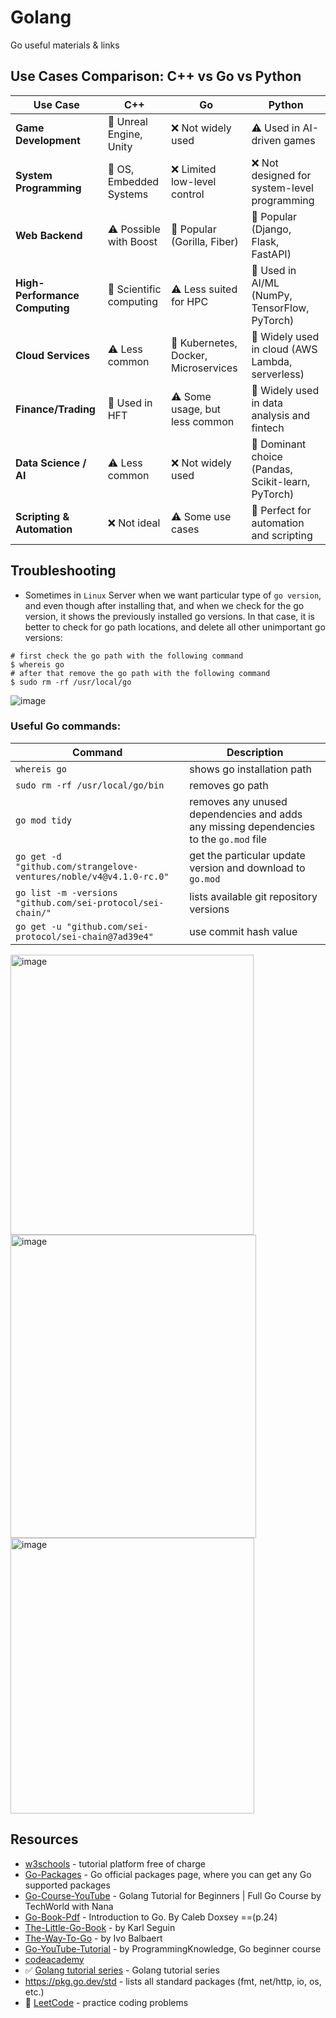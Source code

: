 # Golang 
Go useful materials &amp; links

## Use Cases Comparison: C++ vs Go vs Python

| Use Case                 | C++                          | Go                          | Python                        |
|--------------------------|----------------------------|----------------------------|------------------------------|
| **Game Development**     | 🎯 Unreal Engine, Unity   | ❌ Not widely used         | ⚠️ Used in AI-driven games  |
| **System Programming**   | 🎯 OS, Embedded Systems   | ❌ Limited low-level control | ❌ Not designed for system-level programming |
| **Web Backend**         | ⚠️ Possible with Boost    | 🎯 Popular (Gorilla, Fiber) | 🎯 Popular (Django, Flask, FastAPI) |
| **High-Performance Computing** | 🎯 Scientific computing | ⚠️ Less suited for HPC | 🎯 Used in AI/ML (NumPy, TensorFlow, PyTorch) |
| **Cloud Services**       | ⚠️ Less common            | 🎯 Kubernetes, Docker, Microservices | 🎯 Widely used in cloud (AWS Lambda, serverless) |
| **Finance/Trading**      | 🎯 Used in HFT            | ⚠️ Some usage, but less common | 🎯 Widely used in data analysis and fintech |
| **Data Science / AI**    | ⚠️ Less common            | ❌ Not widely used         | 🎯 Dominant choice (Pandas, Scikit-learn, PyTorch) |
| **Scripting & Automation** | ❌ Not ideal             | ⚠️ Some use cases         | 🎯 Perfect for automation and scripting |


## Troubleshooting

- Sometimes in `Linux` Server when we want particular type of `go version`, and even though after installing that, and when we check for the go version, it shows the previously installed go versions. In that case, it is better to check for go path locations, and delete all other unimportant go versions:

```
# first check the go path with the following command
$ whereis go
# after that remove the go path with the following command
$ sudo rm -rf /usr/local/go
```

![image](https://github.com/afa-farkhod/Go-Study/assets/24220136/6ac2ec90-6bb1-47b9-9308-dea0ba1fcf7a)

### Useful Go commands:

| Command | Description |
| --- | --- |
| `whereis go` | shows go installation path |
| `sudo rm -rf /usr/local/go/bin` | removes go path |
| `go mod tidy` | removes any unused dependencies and adds any missing dependencies to the `go.mod` file |
| `go get -d "github.com/strangelove-ventures/noble/v4@v4.1.0-rc.0"` | get the particular update version and download to `go.mod` |
| `go list -m -versions "github.com/sei-protocol/sei-chain/"` | lists available git repository versions |
| `go get -u "github.com/sei-protocol/sei-chain@7ad39e4"` | use commit hash value |

<img width="389" height="448" alt="image" src="https://github.com/user-attachments/assets/ddf23eeb-a671-479b-8c77-beaa8dd91001" />

<img width="393" height="485" alt="image" src="https://github.com/user-attachments/assets/5a2abcf6-069c-45da-b9bd-6aa5484ce474" />

<img width="390" height="441" alt="image" src="https://github.com/user-attachments/assets/f6a1e9f5-1059-4f82-ad19-3151a40f402e" />


## Resources

- [w3schools](https://www.w3schools.com/java/default.asp) - tutorial platform free of charge
- [Go-Packages](https://pkg.go.dev/) - Go official packages page, where you can get any Go supported packages
- [Go-Course-YouTube](https://www.youtube.com/watch?v=yyUHQIec83I) - Golang Tutorial for Beginners | Full Go Course by TechWorld with Nana
- [Go-Book-Pdf](https://www.golang-book.com/public/pdf/gobook.pdf) - Introduction to Go. By Caleb Doxsey ==(p.24)
- [The-Little-Go-Book](https://www.openmymind.net/assets/go/go.pdf) - by Karl Seguin
- [The-Way-To-Go](https://dn790004.ca.archive.org/0/items/TheWayToGo/The_Way_To_Go.pdf) - by Ivo Balbaert
- [Go-YouTube-Tutorial](https://www.youtube.com/watch?v=3iuoQkQOx2w&list=PLS1QulWo1RIaRoN4vQQCYHWDuubEU8Vij) - by ProgrammingKnowledge, Go beginner course
- [codeacademy](https://www.codecademy.com/courses/learn-go/lessons/learn-go-introduction/exercises/from-the-get-go)
- ✅ [Golang tutorial series](https://golangbot.com/learn-golang-series/) - Golang tutorial series
- https://pkg.go.dev/std - lists all standard packages (fmt, net/http, io, os, etc.)
- 🔺 [LeetCode](https://leetcode.com/problemset/) - practice coding problems
